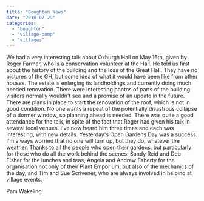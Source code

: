 ```yaml
---
title: "Boughton News"
date: "2018-07-29"
categories: 
  - "boughton"
  - "village-pump"
  - "villages"
---
```


We had a very interesting talk about Oxburgh Hall on May 16th, given by Roger Farmer, who is a conservation volunteer at the Hall. He told us first about the history of the building and the loss of the Great Hall. They have no pictures of the GH, but some idea of what it would have been like from other houses. The estate is enlarging its landholdings and currently doing much needed renovation. There were interesting photos of parts of the building visitors normally wouldn't see and a promise of an update in the future. There are plans in place to start the renovation of the roof, which is not in good condition. No one wants a repeat of the potentially disastrous collapse of a dormer window, so planning ahead is needed. There was quite a good attendance for the talk, in spite of the fact that Roger had given his talk in several local venues. I've now heard him three times and each was interesting, with new details. Yesterday's Open Gardens Day was a success. I'm always worried that no one will turn up, but they do, whatever the weather. Thanks to all the people who open their gardens, but particularly for those who do all the work behind the scenes: Sandy Reid and Deb Fisher for the lunches and teas, Angela and Andrew Faherty for the organisation not only of their Plant Emporium, but also of the mechanics of the day, and Tim and Sue Scrivener, who are always involved in helping at village events.

Pam Wakeling
